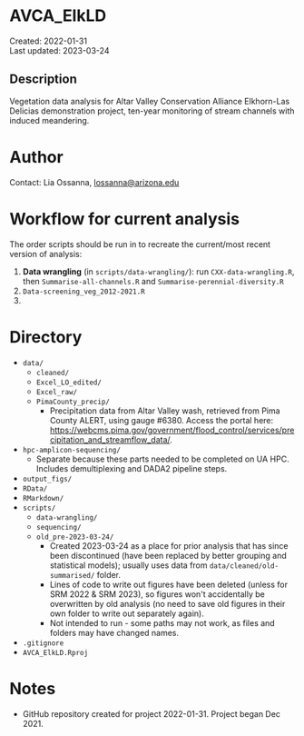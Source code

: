 # AVCA_ElkLD
Created: 2022-01-31  
Last updated: 2023-03-24 
  
## Description  
  Vegetation data analysis for Altar Valley Conservation Alliance Elkhorn-Las Delicias demonstration project, ten-year monitoring of stream channels with induced meandering. 
  
# Author
Contact: Lia Ossanna, lossanna@arizona.edu

# Workflow for current analysis
The order scripts should be run in to recreate the current/most recent version of analysis:
1. **Data wrangling** (in `scripts/data-wrangling/`): run `CXX-data-wrangling.R`, then `Summarise-all-channels.R` and `Summarise-perennial-diversity.R`
2. `Data-screening_veg_2012-2021.R`
3. 

# Directory
- `data/`
    - `cleaned/`
    - `Excel_LO_edited/`
    - `Excel_raw/`
    - `PimaCounty_precip/`
        - Precipitation data from Altar Valley wash, retrieved from Pima County ALERT, using gauge #6380. Access the portal here: https://webcms.pima.gov/government/flood_control/services/precipitation_and_streamflow_data/.
- `hpc-amplicon-sequencing/`
    - Separate because these parts needed to be completed on UA HPC. Includes demultiplexing and DADA2 pipeline steps.
- `output_figs/`
- `RData/`
- `RMarkdown/`
- `scripts/`
    - `data-wrangling/`
    - `sequencing/`
    - `old_pre-2023-03-24/`
        - Created 2023-03-24 as a place for prior analysis that has since been discontinued (have been replaced by better grouping and statistical models); usually uses data from `data/cleaned/old-summarised/` folder.
        - Lines of code to write out figures have been deleted (unless for SRM 2022 & SRM 2023), so figures won't accidentally be overwritten by old analysis (no need to save old figures in their own folder to write out separately again).
        - Not intended to run - some paths may not work, as files and folders may have changed names.
- `.gitignore`
- `AVCA_ElkLD.Rproj`

# Notes
- GitHub repository created for project 2022-01-31. Project began Dec 2021.